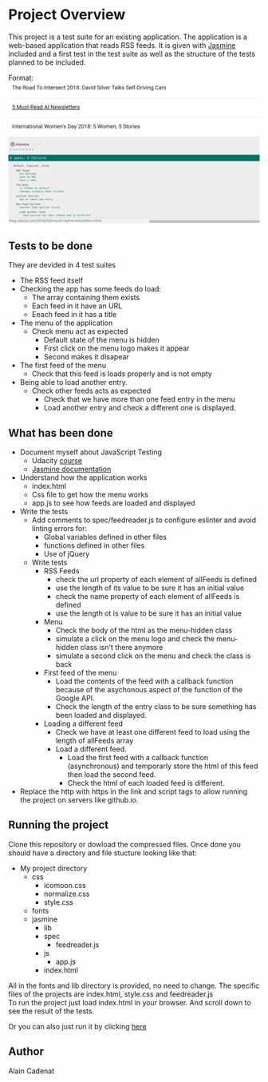 # Project Overview

This project is a test suite for an existing application. The application is a web-based application that reads RSS feeds. It is given with [Jasmine](http://jasmine.github.io/) included and a first test in the test suite as well as the structure of the tests planned to be included.

Format: ![Alt ""](feedreader-test.png)

## Tests to be done
They are devided in 4 test suites
- The RSS feed itself
 - Checking the app has some feeds do load:
    - The array containing them exists
    - Each feed in it have an URL
    - Eeach feed in it has a title
- The menu of the application
  - Check menu act as expected
    - Default state of the menu is hidden
    - First click on the menu logo makes it appear
    - Second makes it disapear
- The first feed of the menu
  - Check that this feed is loads properly and is not empty
- Being able to load another entry.
  - Check other feeds acts as expected
    - Check that we have more than one feed entry in the menu
    - Load another entry and check a different one is displayed.

## What has been done
- Document myself about JavaScript Testing
  - Udacity [course](https://www.udacity.com/course/ud549)
  - [Jasmine documentation](http://jasmine.github.io)
- Understand how the application works
  - index.html
  - Css file to get how the menu works
  - app.js to see how feeds are loaded and displayed
- Write the tests
  - Add comments to spec/feedreader.js to configure eslinter and avoid linting errors for:
    - Global variables defined in other files
    - functions defined in other files
    - Use of jQuery
  - Write tests
    - RSS Feeds
      - check the url property of each element of allFeeds is defined
      - use the length of its value to be sure it has an initial value
      - check the name property of each element of allFeeds is defined
      - use the length ot is value to be sure it has an initial value
    - Menu
      - Check the body of the html as the menu-hidden class
      - simulate a click on the menu logo and check the menu-hidden class isn't there anymore
      - simulate a second click on the menu and check the class is back
    - First feed of the menu
      - Load the contents of the feed with a callback function because of the asychonous aspect of the function of the Google API.
      - Check the length of the entry class to be sure something has been loaded and displayed.
    - Loading a different feed
      - Check we have at least one different feed to load using the length of allFeeds array
      - Load a different feed.
        - Load the first feed with a callback function (asynchronous) and temporarly store the html of this feed then load the second feed.
        - Check the html of each loaded feed is different.
- Replace the http with https in the link and script tags to allow running the project on servers like github.io.

## Running the project
Clone this repository or dowload the compressed files.
Once done you should have a directory and file stucture looking like that:
- My project directory
    - css
      - icomoon.css
      - normalize.css
      - style.css
    - fonts
    - jasmine
      - lib
      - spec
        - feedreader.js
      - js
        - app.js
      - index.html

All in the fonts and lib directory is provided, no need to change. The specific files of the projects are index.html, style.css and feedreader.js  
To run the project just load index.html in your browser. And scroll down to see the result of the tests.

Or you can also just run it by clicking [here](https://alain91530.github.io/projects/feedreader/index.html)

## Author
Alain Cadenat

